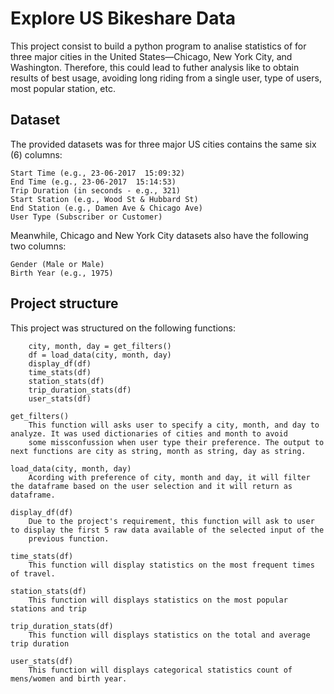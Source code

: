 # Explore US Bikeshare Data

This project consist to build a python program to analise statistics of for three major cities in the United States—Chicago, New York City, and Washington.
Therefore, this could lead to futher analysis like to obtain results of best usage, avoiding long riding from a single user, type of users, most popular station, etc.


## Dataset

The provided datasets was for three major US cities contains the same six (6) columns:

    Start Time (e.g., 23-06-2017  15:09:32)
    End Time (e.g., 23-06-2017  15:14:53)
    Trip Duration (in seconds - e.g., 321)
    Start Station (e.g., Wood St & Hubbard St)
    End Station (e.g., Damen Ave & Chicago Ave)
    User Type (Subscriber or Customer)

Meanwhile, Chicago and New York City datasets also have the following two columns:

    Gender (Male or Male)
    Birth Year (e.g., 1975)


## Project structure

This project was structured on the following functions:

        city, month, day = get_filters()
        df = load_data(city, month, day)
        display_df(df)
        time_stats(df)
        station_stats(df)
        trip_duration_stats(df)
        user_stats(df)
    
    get_filters()  
        This function will asks user to specify a city, month, and day to analyze. It was used dictionaries of cities and month to avoid 
        some missconfussion when user type their preference. The output to next functions are city as string, month as string, day as string. 

    load_data(city, month, day)
        Acording with preference of city, month and day, it will filter the dataframe based on the user selection and it will return as dataframe.

    display_df(df)
        Due to the project's requirement, this function will ask to user to display the first 5 raw data available of the selected input of the 
        previous function.

    time_stats(df)
        This function will display statistics on the most frequent times of travel. 

    station_stats(df)
        This function will displays statistics on the most popular stations and trip

    trip_duration_stats(df)
        This function will displays statistics on the total and average trip duration

    user_stats(df)
        This function will displays categorical statistics count of mens/women and birth year. 

